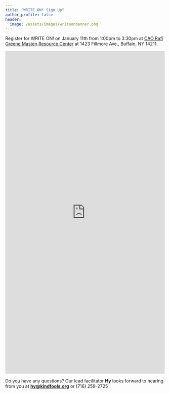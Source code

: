 ```yaml
---
title: "WRITE ON! Sign Up"
author_profile: false
header:
  image: /assets/images/writeonbanner.png
---
```


Register for WRITE ON! on January 11th from 1:00pm to 3:30pm
at [CAO Rafi Greene Masten Resource Center](
https://www.caowny.org/masten-resource-center)
at 1423 Fillmore Ave., Buffalo, NY 14211.

<iframe src="https://docs.google.com/forms/d/e/1FAIpQLSek_PrcGqo_f9EajHCTh6m_Bg7T76rrjXrG3EChmPoMTyvUvg/viewform?embedded=true&usp=pp_url&entry.1094639681=Thurs+Jan 11th+at+1:00pm+at+Masten+Resource+Center" width="100%" height="1020" frameborder="0" marginheight="0" marginwidth="0" onload = "window.parent.scrollTo(0,0)">Loading…</iframe>

Do you have any questions? Our lead facilitator **Hy** looks forward to hearing from you at **[hy@kindfools.org](mailto:hy@kindfools.org)** or (716) 259-2725
